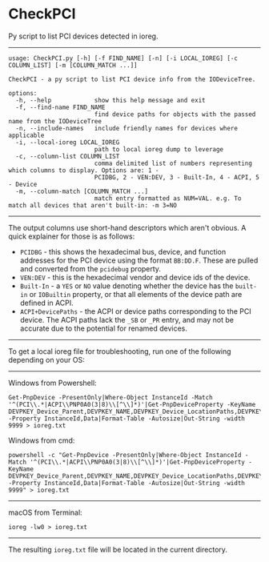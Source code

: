 # CheckPCI
Py script to list PCI devices detected in ioreg.

***

```
usage: CheckPCI.py [-h] [-f FIND_NAME] [-n] [-i LOCAL_IOREG] [-c COLUMN_LIST] [-m [COLUMN_MATCH ...]]

CheckPCI - a py script to list PCI device info from the IODeviceTree.

options:
  -h, --help            show this help message and exit
  -f, --find-name FIND_NAME
                        find device paths for objects with the passed name from the IODeviceTree
  -n, --include-names   include friendly names for devices where applicable
  -i, --local-ioreg LOCAL_IOREG
                        path to local ioreg dump to leverage
  -c, --column-list COLUMN_LIST
                        comma delimited list of numbers representing which columns to display. Options are: 1 -
                        PCIDBG, 2 - VEN:DEV, 3 - Built-In, 4 - ACPI, 5 - Device
  -m, --column-match [COLUMN_MATCH ...]
                        match entry formatted as NUM=VAL. e.g. To match all devices that aren't built-in: -m 3=NO
```

***

The output columns use short-hand descriptors which aren't obvious.  A quick explainer for those is as follows:

* `PCIDBG` - this shows the hexadecimal bus, device, and function addresses for the PCI device using the format `BB:DD.F`.  These are pulled and converted from the `pcidebug` property.
* `VEN:DEV` - this is the hexadecimal vendor and device ids of the device.
* `Built-In` - a `YES` or `NO` value denoting whether the device has the `built-in` or `IOBuiltin` property, or that all elements of the device path are defined in ACPI.
* `ACPI+DevicePaths` - the ACPI or device paths corresponding to the PCI device.  The ACPI paths lack the `_SB` or `_PR` entry, and may not be accurate due to the potential for renamed devices.

***

To get a local ioreg file for troubleshooting, run one of the following depending on your OS:

***

Windows from Powershell:
```
Get-PnpDevice -PresentOnly|Where-Object InstanceId -Match '^(PCI\\.*|ACPI\\PNP0A0(3|8)\\[^\\]*)'|Get-PnpDeviceProperty -KeyName DEVPKEY_Device_Parent,DEVPKEY_NAME,DEVPKEY_Device_LocationPaths,DEVPKEY_Device_Address,DEVPKEY_Device_LocationInfo|Select -Property InstanceId,Data|Format-Table -Autosize|Out-String -width 9999 > ioreg.txt
```
Windows from cmd:
```
powershell -c "Get-PnpDevice -PresentOnly|Where-Object InstanceId -Match '^(PCI\\.*|ACPI\\PNP0A0(3|8)\\[^\\]*)'|Get-PnpDeviceProperty -KeyName DEVPKEY_Device_Parent,DEVPKEY_NAME,DEVPKEY_Device_LocationPaths,DEVPKEY_Device_Address,DEVPKEY_Device_LocationInfo|Select -Property InstanceId,Data|Format-Table -Autosize|Out-String -width 9999" > ioreg.txt
```

***

macOS from Terminal:
```
ioreg -lw0 > ioreg.txt
```

***

The resulting `ioreg.txt` file will be located in the current directory.
